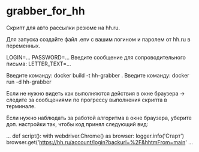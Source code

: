 # grabber_for_hh
Скрипт для авто рассылки резюме на hh.ru.

Для запуска создайте файл .env с вашим логином и паролем от hh.ru в переменных.

LOGIN=...
PASSWORD=...
Введите сообщение для сопроводительного письма:
LETTER_TEXT=...

Введите команду: docker build -t hh-grabber .
Введите команду: docker run -d hh-grabber

Если не нужно видеть как выполняются действия в окне браузера -> следите за сообщениями по прогрессу выполнения скрипта в терминале.


Если нужно наблюдать за работой алгоритма в окне браузера, уберите доп. настройки так, чтобы код принял следующий вид:


...
def script():
    with webdriver.Chrome() as browser:
        logger.info('Старт')
        browser.get('https://hh.ru/account/login?backurl=%2F&hhtmFrom=main'
        ...


